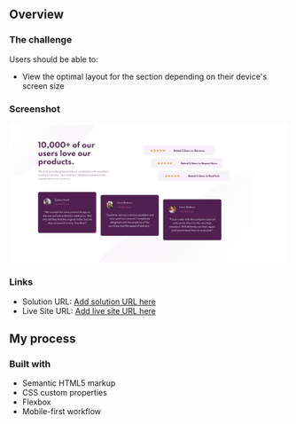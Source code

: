 ## Overview

### The challenge

Users should be able to:

- View the optimal layout for the section depending on their device's screen size

### Screenshot

![](/images/screenshot.png)


### Links

- Solution URL: [Add solution URL here](https://vtrev05.github.io/Front-end-Mentor-5/)
- Live Site URL: [Add live site URL here](https://vtrev05.github.io/Front-end-Mentor-5/)

## My process

### Built with

- Semantic HTML5 markup
- CSS custom properties
- Flexbox
- Mobile-first workflow



